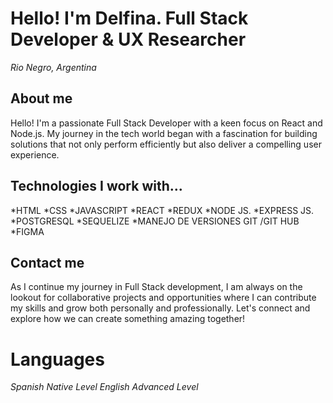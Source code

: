# Hello! I'm Delfina. Full Stack Developer & UX Researcher
_Rio Negro, Argentina_

## About me
Hello! I'm a passionate Full Stack Developer with a keen focus on React and Node.js. My journey in the tech world began with a fascination for building solutions that not only perform efficiently but also deliver a compelling user experience.

## Technologies I work with...

*HTML
*CSS
*JAVASCRIPT
*REACT
*REDUX
*NODE JS.
*EXPRESS JS.
*POSTGRESQL
*SEQUELIZE
*MANEJO DE VERSIONES GIT /GIT HUB
*FIGMA

## Contact me
As I continue my journey in Full Stack development, I am always on the lookout for collaborative projects and opportunities where I can contribute my skills and grow both personally and professionally. Let's connect and explore how we can create something amazing together!

# Languages
_Spanish Native Level_
_English Advanced Level_
